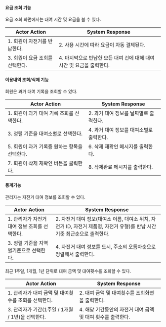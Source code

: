 #### 요금 조회 기능
요금 조회 화면에서는 대여 시간 및 요금을 볼 수 있다.

|Actor Action|System Response|
|--|--|
|1. 회원이 자전거를 반납한다.|2. 사용 시간에 따라 요금이 자동 결제된다.|
|3. 회원이 요금 조회를 선택한다.|4. 마지막으로 반납한 모든 대여 건에 대해 대여 시간 및 요금을 출력한다.|

#### 이용내역 조회/삭제 기능
회원은 과거 대여 기록을 조회할 수 있다. 

|Actor Action|System Response|
|--|--|
|1. 회원이 과거 대여 기록 조회를 선택한다.|2. 과거 대여 정보를 날짜별로 출력한다.|
|3. 정렬 기준을 대여소별로 선택한다.|4. 과거 대여 정보를 대여소별로 출력한다.|
|5. 회원이 과거 기록중 원하는 항목을 선택한다.|6. 삭제 재확인 메시지를 출력한다.|
|7. 회원이 삭제 재확인 버튼을 클릭한다.|8. 삭제완료 메시지를 출력한다.|

#### 통계기능
관리자는 자전거 대여 정보를 조회할 수 있다. 

|Actor Action|System Response|
|--|--|
|1. 관리자가 자전거 대여 정보 조회를 선택한다.|2. 자전거 대여 정보(대여소 이름, 대여소 위치, 자전거 ID, 자전거 제품명, 자전거 유형)를 반납 시간 기준 최근순으로 출력한다.|
|3. 정렬 기준을 지역별기준으로 선택한다.|4. 자전거 대여 정보를 도시, 주소의 오름차순으로 정렬해서 출력한다.|


최근 1주일, 1개월, 1년 단위로 대여 금액 및 대여횟수를 조회할 수 있다.

|Actor Action|System Response|
|--|--|
|1. 관리자가 대여 금액 및 대여횟수를 조회를 선택한다.|2. 대여 금액 및 대여횟수를 조회화면을 출력한다.|
|3. 관리자가 기간(1주일 / 1개월 / 1년)을 선택한다.|4. 해당 기간동안의 자전거 대여 금액 및 대여 횟수를 출력한다.|